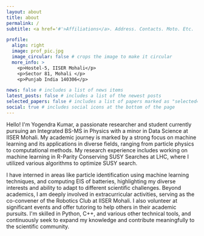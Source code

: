 ```yaml
---
layout: about
title: about
permalink: /
subtitle: <a href='#'>Affiliations</a>. Address. Contacts. Moto. Etc.

profile:
  align: right
  image: prof_pic.jpg
  image_circular: false # crops the image to make it circular
  more_info: >
    <p>Hostel-5, IISER Mohali</p>
    <p>Sector 81, Mohali </p>
    <p>Punjab India 140306</p>

news: false # includes a list of news items
latest_posts: false # includes a list of the newest posts
selected_papers: false # includes a list of papers marked as "selected={true}"
social: true # includes social icons at the bottom of the page
---
```


Hello! I'm Yogendra Kumar, a passionate researcher and student currently pursuing an Integrated BS-MS in Physics with a minor in Data Science at IISER Mohali. My academic journey is marked by a strong focus on machine learning and its applications in diverse fields, ranging from particle physics to computational methods. My research experience includes working on machine learning in R-Parity Conserving SUSY Searches at LHC, where I utilized various algorithms to optimize SUSY search. 

I have interned in areas like particle identification using machine learning techniques, and computing EIS of batteries, highlighting my diverse interests and ability to adapt to different scientific challenges. Beyond academics, I am deeply involved in extracurricular activities, serving as the co-convener of the Robotics Club at IISER Mohali. I also volunteer at significant events and offer tutoring to help others in their academic pursuits. I'm skilled in Python, C++, and various other technical tools, and continuously seek to expand my knowledge and contribute meaningfully to the scientific community.

